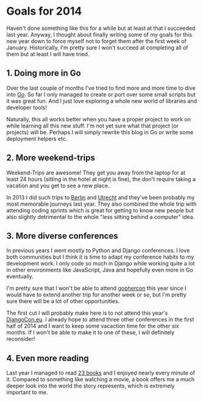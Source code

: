 # Goals for 2014

Haven't done something like this for a while but at least at that I succeeded
last year. Anyway, I thought about finally writing some of my goals for this
new year down to force myself not to forget them after the first week of
January. Historically, I'm pretty sure I won't succeed at completing all of them
but at least I will have tried.


## 1. Doing more in Go

Over the last couple of months I've tried to find more and more time to dive
into [Go][4]. So far I only managed to create or port over some small scripts
but it was great fun. And I just love exploring a whole new world of libraries
and developer tools!

Naturally, this all works better when you have a proper project to work on while
learning all this new stuff. I'm not yet sure what that project (or projects)
will be. Perhaps I will simply rewrite this blog in Go or write some deployment
helpers etc.


## 2. More weekend-trips

Weekend-Trips are awesome! They get you away from the laptop for at least 24
hours (sitting in the hotel at night is fine), the don't require taking a
vacation and you get to see a new place.

In 2013 I did such trips to [Berlin][1] and [Utrecht][2] and they've been
probably my most memorable journeys last year. They also combined the whole trip
with attending coding sprints which is great for getting to know new people but
also slightly detrimental to the whole "less sitting behind a computer" idea.


## 3. More diverse conferences

In previous years I went mostly to Python and Django conferences. I love both
communities but I think it is time to adapt my conference habits to my
development work: I only code so much in Django while working quite a lot in
other environments like JavaScript, Java and hopefully even more in Go
eventually.

I'm pretty sure that I won't be able to attend [gophercon][3] this year since I
would have to extend another trip for another week or so, but I'm pretty sure
there will be a lot of other opportunities.

The first cut I will probably make here is to not attend this year's
[DjangoCon.eu][6]. I already hope to attend three other conferences in the first
half of 2014 and I want to keep some vacaction time for the other six months. If
I won't be able to make it to one of these, I will definitely reconsider!


## 4. Even more reading

Last year I managed to read [23 books][5] and I enjoyed nearly every minute
of it. Compared to something like watching a movie, a book offers me a much
deeper look into the world the story represents, which is extremely important
to me.


[1]: http://zerokspot.com/weblog/2013/03/25/berlin-and-back/
[2]: http://zerokspot.com/weblog/2013/02/26/django-sprint-utrecht-2013
[3]: http://www.gophercon.com/
[4]: http://golang.org
[5]: https://www.goodreads.com/user_challenges/554357
[6]: http://2014.djangocon.eu/
